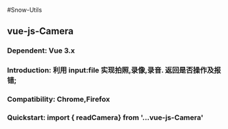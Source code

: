 #Snow-Utils
 
## vue-js-Camera
### 	Dependent:	Vue 3.x
### 	Introduction:	利用 input:file 实现拍照,录像,录音. 返回是否操作及报错;
### 	Compatibility: 	Chrome,Firefox
### 	Quickstart: 	import { readCamera} from '...vue-js-Camera'